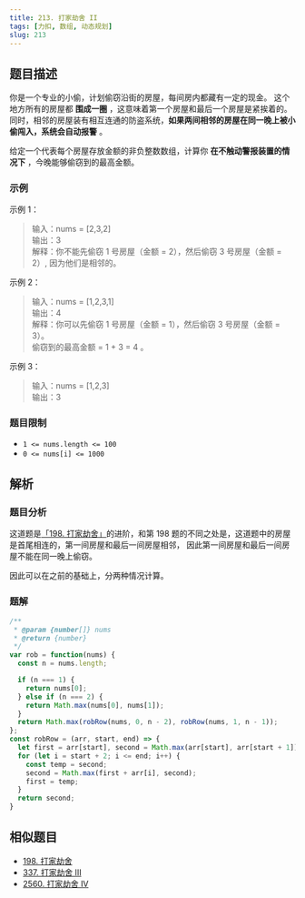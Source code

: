 ```yaml
---
title: 213. 打家劫舍 II
tags: [力扣, 数组, 动态规划]
slug: 213
---
```

## 题目描述
你是一个专业的小偷，计划偷窃沿街的房屋，每间房内都藏有一定的现金。
这个地方所有的房屋都 **围成一圈** ，这意味着第一个房屋和最后一个房屋是紧挨着的。
同时，相邻的房屋装有相互连通的防盗系统，**如果两间相邻的房屋在同一晚上被小偷闯入，系统会自动报警** 。

给定一个代表每个房屋存放金额的非负整数数组，计算你 **在不触动警报装置的情况下** ，今晚能够偷窃到的最高金额。

### 示例
示例 1：

> 输入：nums = [2,3,2]  
> 输出：3  
> 解释：你不能先偷窃 1 号房屋（金额 = 2），然后偷窃 3 号房屋（金额 = 2）, 因为他们是相邻的。  

示例 2：

> 输入：nums = [1,2,3,1]  
> 输出：4  
> 解释：你可以先偷窃 1 号房屋（金额 = 1），然后偷窃 3 号房屋（金额 = 3）。  
> 偷窃到的最高金额 = 1 + 3 = 4 。  

示例 3：

> 输入：nums = [1,2,3]  
> 输出：3  

### 题目限制

- `1 <= nums.length <= 100`
- `0 <= nums[i] <= 1000`

## 解析
### 题目分析
这道题是[「198. 打家劫舍」](./198)的进阶，和第 198 题的不同之处是，这道题中的房屋是首尾相连的，第一间房屋和最后一间房屋相邻，
因此第一间房屋和最后一间房屋不能在同一晚上偷窃。

因此可以在之前的基础上，分两种情况计算。

### 题解

```js
/**
 * @param {number[]} nums
 * @return {number}
 */
var rob = function(nums) {
  const n = nums.length;

  if (n === 1) {
    return nums[0];
  } else if (n === 2) {
    return Math.max(nums[0], nums[1]);
  }
  return Math.max(robRow(nums, 0, n - 2), robRow(nums, 1, n - 1));
};
const robRow = (arr, start, end) => {
  let first = arr[start], second = Math.max(arr[start], arr[start + 1]);
  for (let i = start + 2; i <= end; i++) {
    const temp = second;
    second = Math.max(first + arr[i], second);
    first = temp;
  }
  return second;
}
```

## 相似题目
- [198. 打家劫舍](./198)
- [337. 打家劫舍 III](./337)
- [2560. 打家劫舍 IV](./2560)
